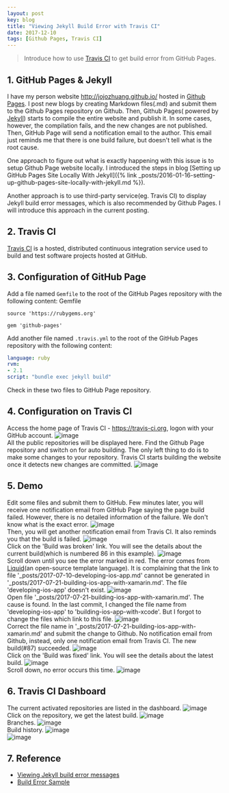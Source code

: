 ```yaml
---
layout: post
key: blog
title: "Viewing Jekyll Build Error with Travis CI"
date: 2017-12-10
tags: [Github Pages, Travis CI]
---
```


> Introduce how to use [Travis CI](https://travis-ci.org) to get build error from GitHub Pages.

## 1. GitHub Pages & Jekyll
I have my person website http://jojozhuang.github.io/ hosted in [Github Pages](https://pages.github.com/). I post new blogs by creating Markdown files(.md) and submit them to the Github Pages repository on Github. Then, Github Pages( powered by [Jekyll](https://jekyllrb.com/)) starts to compile the entire website and publish it. In some cases, however, the compilation fails, and the new changes are not published. Then, GitHub Page will send a notification email to the author. This email just reminds me that there is one build failure, but doesn't tell what is the root cause.

One approach to figure out what is exactly happening with this issue is to setup Github Page website locally. I introduced the steps in blog [Setting up GitHub Pages Site Locally With Jekyll]({% link _posts/2016-01-16-setting-up-github-pages-site-locally-with-jekyll.md %}).

Another approach is to use third-party service(eg. Travis CI) to display Jekyll build error messages, which is also recommended by Github Pages. I will introduce this approach in the current posting.

## 2. Travis CI
[Travis CI](https://travis-ci.org) is a hosted, distributed continuous integration service used to build and test software projects hosted at GitHub.

## 3. Configuration of GitHub Page
Add a file named `Gemfile` to the root of the GitHub Pages repository with the following content:
Gemfile
```gem
source 'https://rubygems.org'

gem 'github-pages'
```

Add another file named `.travis.yml` to the root of the GitHub Pages repository with the following content:
```yml
language: ruby
rvm:
- 2.1
script: "bundle exec jekyll build"
```

Check in these two files to GitHub Page repository.

## 4. Configuration on Travis CI
Access the home page of Travis CI - https://travis-ci.org, logon with your GitHub account.
![image](/public/posts/2017-12-10/travisci_account.png)  
All the public repositories will be displayed here. Find the Github Page repository and switch on for auto building. The only left thing to do is to make some changes to your repository. Travis CI starts building the website once it detects new changes are committed.
![image](/public/posts/2017-12-10/travisci_activate.png)  

## 5. Demo
Edit some files and submit them to GitHub. Few minutes later, you will receive one notification email from GitHub Page saying the page build failed. However, there is no detailed information of the failure. We don't know what is the exact error.
![image](/public/posts/2017-12-10/notification_builderror.png)  
Then, you will get another notification email from Travis CI. It also reminds you that the build is failed.
![image](/public/posts/2017-12-10/notification_travis.png)  
Click on the 'Build was broken' link. You will see the details about the current build(which is numbered 86 in this example).
![image](/public/posts/2017-12-10/travis1.png)  
Scroll down until you see the error marked in red. The error comes from [Liquid](https://shopify.github.io/liquid/)(an open-source template language). It is complaining that the link to file '\_posts/2017-07-10-developing-ios-app.md' cannot be generated in '\_posts/2017-07-21-building-ios-app-with-xamarin.md'. The file 'developing-ios-app' doesn't exist.
![image](/public/posts/2017-12-10/travis2.png)  
Open file '\_posts/2017-07-21-building-ios-app-with-xamarin.md'. The cause is found. In the last commit, I changed the file name from 'developing-ios-app' to 'building-ios-app-with-xcode'. But I forgot to change the files which link to this file.
![image](/public/posts/2017-12-10/linkerror.png)  
Correct the file name in '\_posts/2017-07-21-building-ios-app-with-xamarin.md' and submit the change to Github. No notification email from Github, instead, only one notification email from Travis CI. The new build(#87) succeeded.
![image](/public/posts/2017-12-10/notification_fixed.png)  
Click on the 'Build was fixed' link. You will see the details about the latest build.
![image](/public/posts/2017-12-10/fix1.png)  
Scroll down, no error occurs this time.
![image](/public/posts/2017-12-10/fix2.png)  

## 6. Travis CI Dashboard
The current activated repositories are listed in the dashboard.
![image](/public/posts/2017-12-10/dashboard.png)  
Click on the repository, we get the latest build.
![image](/public/posts/2017-12-10/latestbuild.png)  
Branches.
![image](/public/posts/2017-12-10/branches.png)  
Build history.
![image](/public/posts/2017-12-10/history.png)  
![image](/public/posts/2017-12-10/history2.png)  

## 7. Reference
* [Viewing Jekyll build error messages](https://help.github.com/articles/viewing-jekyll-build-error-messages/)  
* [Build Error Sample](https://travis-ci.org/jojozhuang/jojozhuang.github.io/builds/315705267?utm_source=email&utm_medium=notification)
